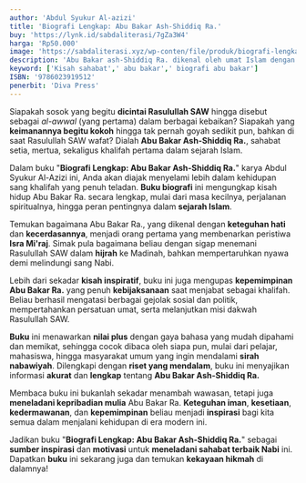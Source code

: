 ```yaml
---
author: 'Abdul Syukur Al-azizi'
title: 'Biografi Lengkap: Abu Bakar Ash-Shiddiq Ra.'
buy: 'https://lynk.id/sabdaliterasi/7gZa3W4'
harga: 'Rp50.000'
image: 'https://sabdaliterasi.xyz/wp-conten/file/produk/biografi-lengkap-abu-bakar-ash-shiddiq-ra.jpg'
description: 'Abu Bakar ash-Shiddiq Ra. dikenal oleh umat Islam dengan ketaatannya, kedekatannya dengan Rasulullah Saw., kelembutannya, ketakwaannya kepada Allah Swt'
keyword: ['Kisah sahabat',' abu bakar',' biografi abu bakar']
ISBN: '9786023919512'
penerbit: 'Diva Press'
---
```


<p>Siapakah sosok yang begitu <strong>dicintai Rasulullah SAW</strong> hingga disebut sebagai <em>al-awwal</em> (yang pertama) dalam berbagai kebaikan? Siapakah yang <strong>keimanannya begitu kokoh</strong> hingga tak pernah goyah sedikit pun, bahkan di saat Rasulullah SAW wafat? Dialah <strong>Abu Bakar Ash-Shiddiq Ra.</strong>, sahabat setia, mertua, sekaligus khalifah pertama dalam sejarah Islam.</p><p>Dalam buku "<strong>Biografi Lengkap: Abu Bakar Ash-Shiddiq Ra.</strong>" karya Abdul Syukur Al-Azizi ini, Anda akan diajak menyelami lebih dalam kehidupan sang khalifah yang penuh teladan. <strong>Buku biografi</strong> ini mengungkap kisah hidup Abu Bakar Ra. secara lengkap, mulai dari masa kecilnya, perjalanan spiritualnya, hingga peran pentingnya dalam <strong>sejarah Islam</strong>.</p><p>Temukan bagaimana Abu Bakar Ra., yang dikenal dengan <strong>keteguhan hati</strong> dan <strong>kecerdasannya</strong>, menjadi orang pertama yang membenarkan peristiwa <strong>Isra Mi'raj</strong>. Simak pula bagaimana beliau dengan sigap menemani Rasulullah SAW dalam <strong>hijrah</strong> ke Madinah, bahkan mempertaruhkan nyawa demi melindungi sang Nabi.</p><p>Lebih dari sekadar <strong>kisah inspiratif</strong>, buku ini juga mengupas <strong>kepemimpinan Abu Bakar Ra.</strong> yang penuh <strong>kebijaksanaan</strong> saat menjabat sebagai khalifah. Beliau berhasil mengatasi berbagai gejolak sosial dan politik, mempertahankan persatuan umat, serta melanjutkan misi dakwah Rasulullah SAW.</p><p><strong>Buku</strong> ini menawarkan <strong>nilai plus</strong> dengan gaya bahasa yang mudah dipahami dan memikat, sehingga cocok dibaca oleh siapa pun, mulai dari pelajar, mahasiswa, hingga masyarakat umum yang ingin mendalami <strong>sirah nabawiyah</strong>. Dilengkapi dengan <strong>riset yang mendalam</strong>, buku ini menyajikan informasi <strong>akurat</strong> dan <strong>lengkap</strong> tentang <strong>Abu Bakar Ash-Shiddiq Ra.</strong></p><p>Membaca buku ini bukanlah sekadar menambah wawasan, tetapi juga <strong>meneladani kepribadian mulia</strong> Abu Bakar Ra. <strong>Keteguhan iman</strong>, <strong>kesetiaan</strong>, <strong>kedermawanan</strong>, dan <strong>kepemimpinan</strong> beliau menjadi <strong>inspirasi</strong> bagi kita semua dalam menjalani kehidupan di era modern ini.</p><p>Jadikan buku "<strong>Biografi Lengkap: Abu Bakar Ash-Shiddiq Ra.</strong>" sebagai <strong>sumber inspirasi</strong> dan <strong>motivasi</strong> untuk <strong>meneladani sahabat terbaik Nabi</strong> ini. Dapatkan <strong>buku</strong> ini sekarang juga dan temukan <strong>kekayaan hikmah</strong> di dalamnya!</p>


